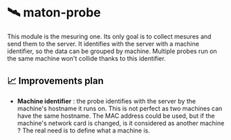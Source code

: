 # 🛰 maton-probe

This module is the mesuring one. Its only goal is to collect mesures and send them to the server. It identifies with the server with a machine identifier, so the data can be grouped by machine. Multiple probes run on the same machine won't collide thanks to this identifier.

## 📈 Improvements plan
- **Machine identifier** : the probe identifies with the server by the machine's hostname it runs on. This is not perfect as two machines can have the same hostname. The MAC address could be used, but if the machine's network card is changed, is it considered as another machine ? The real need is to define what a machine is.
